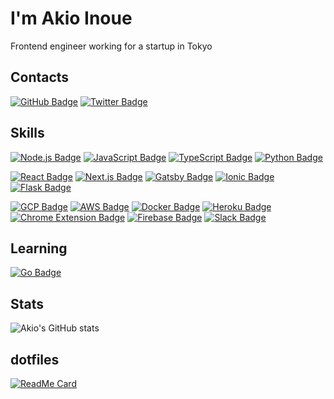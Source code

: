 # I'm Akio Inoue

Frontend engineer working for a startup in Tokyo

## Contacts

[![GitHub Badge](https://img.shields.io/badge/-GitHub-000?style=flat&logo=Github&logoColor=white)](https://github.com/ainoue1995)
[![Twitter Badge](https://img.shields.io/badge/-Twitter-1ca0f1?style=flat&logo=twitter&logoColor=white&link=https://twitter.com/Akii0205)](https://twitter.com/Akii0205)

## Skills

[![Node.js Badge](https://img.shields.io/badge/-Node.js-green.svg?logo=node.js&style=plastic)](https://github.com/ainoue1995)
[![JavaScript Badge](https://img.shields.io/badge/-Javascript-F7DF1E.svg?logo=javascript&style=plastic)](https://github.com/ainoue1995)
[![TypeScript Badge](https://img.shields.io/badge/-Typescript-007ACC.svg?logo=typescript&style=plastic)](https://github.com/ainoue1995)
[![Python Badge](https://img.shields.io/badge/-Python-F7F7F7.svg?logo=python&style=plastic)](https://github.com/ainoue1995)

[![React Badge](https://img.shields.io/badge/-React-F7F7F7.svg?logo=react&style=plastic)](https://github.com/ainoue1995)
[![Next.js Badge](https://img.shields.io/badge/-Next.js-000000.svg?logo=next.js&style=plastic)](https://github.com/ainoue1995)
[![Gatsby Badge](https://img.shields.io/badge/-Gatsby-663399.svg?logo=gatsby&style=plastic)](https://github.com/ainoue1995)
[![Ionic Badge](https://img.shields.io/badge/-Ionic-3880FF.svg?logo=ionic&style=plastic)](https://github.com/ainoue1995)
[![Flask Badge](https://img.shields.io/badge/-Flask-000000.svg?logo=flask&style=plastic)](https://github.com/ainoue1995)

[![GCP Badge](https://img.shields.io/badge/-GCP-F7F7F7.svg?logo=google-cloud&style=plastic)](https://github.com/ainoue1995)
[![AWS Badge](https://img.shields.io/badge/-AWS-232F3E.svg?logo=amazon-aws&style=plastic)](https://github.com/ainoue1995)
[![Docker Badge](https://img.shields.io/badge/-Docker-1488C6.svg?logo=docker&style=plastic)](https://github.com/ainoue1995)
[![Heroku Badge](https://img.shields.io/badge/-Heroku-430098.svg?logo=heroku&style=plastic)](https://github.com/ainoue1995)
[![Chrome Extension Badge](https://img.shields.io/badge/-chrome%20extension-F7F7F7.svg?logo=google-chrome&style=plastic)](https://github.com/ainoue1995)
[![Firebase Badge](https://img.shields.io/badge/-Firebase-FFCA28.svg?logo=firebase&style=plastic)](https://github.com/ainoue1995)
[![Slack Badge](https://img.shields.io/badge/-Slack-4A154B.svg?logo=slack&style=plastic)](https://github.com/ainoue1995)

## Learning

[![Go Badge](https://img.shields.io/badge/-Go-76E1FE.svg?logo=go&style=plastic)](https://github.com/ainoue1995)


## Stats

![Akio's GitHub stats](https://github-readme-stats.vercel.app/api?username=ainoue1995)



## dotfiles

[![ReadMe Card](https://github-readme-stats.vercel.app/api/pin/?username=ainoue1995&repo=dotfiles&theme=dark)](https://github.com/ainoue1995/dotfiles)